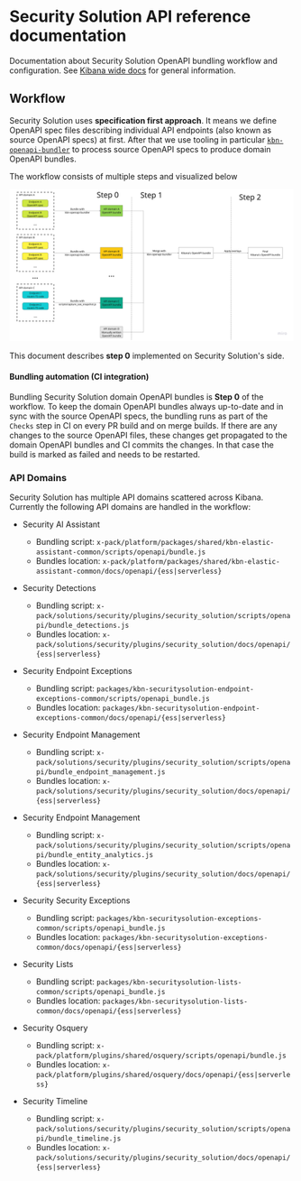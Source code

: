 # Security Solution API reference documentation

Documentation about Security Solution OpenAPI bundling workflow and configuration. See [Kibana wide docs](../../../../../../../oas_docs/README.md) for general information.

## Workflow

Security Solution uses **specification first approach**. It means we define OpenAPI spec files describing individual API endpoints (also known as source OpenAPI specs) at first. After that we use tooling in particular [`kbn-openapi-bundler`](../../../../../../../packages/kbn-openapi-bundler/README.md) to process source OpenAPI specs to produce domain OpenAPI bundles.

The workflow consists of multiple steps and visualized below

![workflow diagram](workflow.png)

This document describes **step 0** implemented on Security Solution's side.

#### Bundling automation (CI integration)

Bundling Security Solution domain OpenAPI bundles is **Step 0** of the workflow. To keep the domain OpenAPI bundles always up-to-date and in sync with the source OpenAPI specs, the bundling runs as part of the `Checks` step in CI on every PR build and on merge builds. If there are any changes to the source OpenAPI files, these changes get propagated to the domain OpenAPI bundles and CI commits the changes. In that case the build is marked as failed and needs to be restarted.

### API Domains

Security Solution has multiple API domains scattered across Kibana. Currently the following API domains are handled in the workflow:

- Security AI Assistant

  - Bundling script: `x-pack/platform/packages/shared/kbn-elastic-assistant-common/scripts/openapi/bundle.js`
  - Bundles location: `x-pack/platform/packages/shared/kbn-elastic-assistant-common/docs/openapi/{ess|serverless}`

- Security Detections

  - Bundling script: `x-pack/solutions/security/plugins/security_solution/scripts/openapi/bundle_detections.js`
  - Bundles location: `x-pack/solutions/security/plugins/security_solution/docs/openapi/{ess|serverless}`

- Security Endpoint Exceptions

  - Bundling script: `packages/kbn-securitysolution-endpoint-exceptions-common/scripts/openapi_bundle.js`
  - Bundles location: `packages/kbn-securitysolution-endpoint-exceptions-common/docs/openapi/{ess|serverless}`

- Security Endpoint Management

  - Bundling script: `x-pack/solutions/security/plugins/security_solution/scripts/openapi/bundle_endpoint_management.js`
  - Bundles location: `x-pack/solutions/security/plugins/security_solution/docs/openapi/{ess|serverless}`

- Security Endpoint Management

  - Bundling script: `x-pack/solutions/security/plugins/security_solution/scripts/openapi/bundle_entity_analytics.js`
  - Bundles location: `x-pack/solutions/security/plugins/security_solution/docs/openapi/{ess|serverless}`

- Security Security Exceptions

  - Bundling script: `packages/kbn-securitysolution-exceptions-common/scripts/openapi_bundle.js`
  - Bundles location: `packages/kbn-securitysolution-exceptions-common/docs/openapi/{ess|serverless}`

- Security Lists

  - Bundling script: `packages/kbn-securitysolution-lists-common/scripts/openapi_bundle.js`
  - Bundles location: `packages/kbn-securitysolution-lists-common/docs/openapi/{ess|serverless}`

- Security Osquery

  - Bundling script: `x-pack/platform/plugins/shared/osquery/scripts/openapi/bundle.js`
  - Bundles location: `x-pack/platform/plugins/shared/osquery/docs/openapi/{ess|serverless}`

- Security Timeline

  - Bundling script: `x-pack/solutions/security/plugins/security_solution/scripts/openapi/bundle_timeline.js`
  - Bundles location: `x-pack/solutions/security/plugins/security_solution/docs/openapi/{ess|serverless}`
